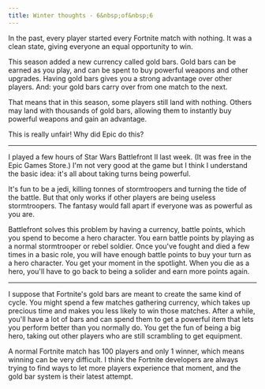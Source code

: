 ```yaml
---
title: Winter thoughts - 6&nbsp;of&nbsp;6
---
```


In the past, every player started every Fortnite match with nothing. It was a clean state, giving everyone an equal opportunity to win.

This season added a new currency called gold bars. Gold bars can be earned as you play, and can be spent to buy powerful weapons and other upgrades. Having gold bars gives you a strong advantage over other players. And: your gold bars carry over from one match to the next.

That means that in this season, some players still land with nothing. Others may land with thousands of gold bars, allowing them to instantly buy powerful weapons and gain an advantage.

This is really unfair! Why did Epic do this?

* * *

I played a few hours of Star Wars Battlefront II last week. (It was free in the Epic Games Store.) I'm not very good at the game but I think I understand the basic idea: it's all about taking turns being powerful.

It's fun to be a jedi, killing tonnes of stormtroopers and turning the tide of the battle. But that only works if other players are being useless stormtroopers. The fantasy would fall apart if everyone was as powerful as you are.

Battlefront solves this problem by having a currency, battle points, which you spend to become a hero character. You earn battle points by playing as a normal stormtrooper or rebel soldier. Once you've fought and died a few times in a basic role, you will have enough battle points to buy your turn as a hero character. You get your moment in the spotlight. When you die as a hero, you'll have to go back to being a solider and earn more points again.

* * *

I suppose that Fortnite's gold bars are meant to create the same kind of cycle. You might spend a few matches gathering currency, which takes up precious time and makes you less likely to win those matches. After a while, you'll have a lot of bars and can spend them to get a powerful item that lets you perform better than you normally do. You get the fun of being a big hero, taking out other players who are still scrambling to get equipment.

A normal Fortnite match has 100 players and only 1 winner, which means winning can be very difficult. I think the Fortnite developers are always trying to find ways to let more players experience that moment, and the gold bar system is their latest attempt.
